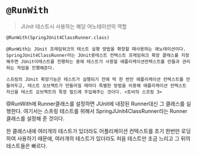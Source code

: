 # `@RunWith`
> JUnit 테스트시 사용하는 해당 어노테이션의 역할


`@RunWith(SpringJUnit4ClassRunner.class)`

    @RunWith는 JUnit 프레임워크의 테스트 실행 방법을 확장할 때사용하는 애노테이션이다. SpringJUnit4ClassRunner라는 JUnit용테스트 컨텍스트 프레임워크 확장 클래스를 지정해주면 JUnit이테스트를 진행하는 중에 테스트가 사용할 애플리케이션컨텍스트를 만들과 관리하는 작업을 진행해준다.

    스프링의 JUnit 확장기능은 테스트가 실행되기 전에 딱 한 번만 애플리케이션 컨텍스트를 만들어두고, 테스트 오브젝트가 만들어질 때마다 특별한 방법을 이용해 애플리케이션 컨텍스트 자신을 테스트 오브젝트의 특정 필드에 주입해주는 것이다. <토비의 스프링 3>



@RunWith에 Runner클래스를 설정하면 JUnit에 내장된 Runner대신 그 클래스를 실행한다. 여기서는 스프링 테스트를 위해서 SpringJUnit4ClassRunner라는 Runner 클래스를 설정해 준 것이다.

한 클래스내에 여러개의 테스트가 있더라도 어플리케이션 컨텍스트를 초기 한번만 로딩하여 사용하기 때문에, 여러개의 테스트가 있더라도 처음 테스트만 조금 느리고 그 뒤의 테스트들은 빠르다.
